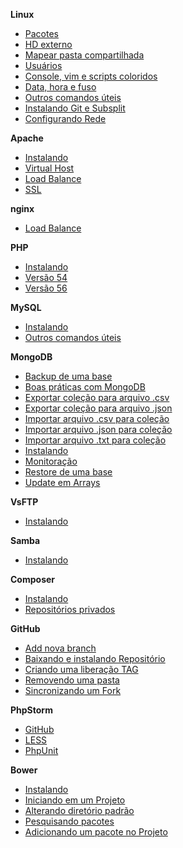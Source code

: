 **Linux**
 - [Pacotes](/linux/pacotes.md)
 - [HD externo](/linux/hd-externo.md)
 - [Mapear pasta compartilhada](/linux/mapear-pasta.md)
 - [Usuários](/linux/usuarios.md)
 - [Console, vim e scripts coloridos](/linux/console-colorido.md)
 - [Data, hora e fuso](/linux/datahora-fuso.md)
 - [Outros comandos úteis](/linux/comandos-uteis.md)
 - [Instalando Git e Subsplit](/linux/gitesubsplit.md)
 - [Configurando Rede](/linux/ip.md)

**Apache**
 - [Instalando](/apache/instalando.md)
 - [Virtual Host](/apache/virtualhost.md)
 - [Load Balance](/apache/loadbalance.md)
 - [SSL](/apache/ssl.md)
 
**nginx**
 - [Load Balance](/nginx/load-balance.md) 

**PHP**
- [Instalando](/php/instalando.md)
- [Versão 54](/php/versao-cinco-quatro.md)
- [Versão 56](/php/versao-cinco-seis.md)

**MySQL**
 - [Instalando](/mysql/instalando-mysql.md)
 - [Outros comandos úteis](/mysql/comandos-uteis.md)

**MongoDB**
- [Backup de uma base](/mongodb/dump.md)
- [Boas práticas com MongoDB](/mongodb/boaspraticas.md)
- [Exportar coleção para arquivo .csv](/mongodb/exportcsv.md)
- [Exportar coleção para arquivo .json](/mongodb/exportjson.md)
- [Importar arquivo .csv para coleção](/mongodb/importcsv.md)
- [Importar arquivo .json para coleção](/mongodb/importjson.md)
- [Importar arquivo .txt para coleção](/mongodb/importtsv.md)
- [Instalando](/mongodb/instalacao.md)
- [Monitoração](/mongodb/monitoracao.md)
- [Restore de uma base](/mongodb/restore.md)
- [Update em Arrays](/mongodb/update-array.md)

**VsFTP**
 - [Instalando](/ftp/instalando.md)

**Samba**
 - [Instalando](/samba/instalando.md)

**Composer**
- [Instalando](/composer/instalando.md)
- [Repositórios privados](/composer/repo-privado.md)

**GitHub**
- [Add nova branch](/github/add-branch.md)
- [Baixando e instalando Repositório](/github/instalar-repositorio.md)
- [Criando uma liberação TAG](/github/criando-tag.md)
- [Removendo uma pasta](/github/removendo-pasta.md)
- [Sincronizando um Fork](/github/sincronizando-fork.md)

**PhpStorm**
 - [GitHub](/phpstorm/github.md)
 - [LESS](/phpstorm/less.md)
 - [PhpUnit](/phpstorm/phpunit.md)

**Bower**
 - [Instalando](/bower/instalando.md)
 - [Iniciando em um Projeto](/bower/iniciando-em-projeto.md)
 - [Alterando diretório padrão](/bower/alterando-diretorio-padrao.md)
 - [Pesquisando pacotes](/bower/pesquisando-pacotes.md)
 - [Adicionando um pacote no Projeto](/bower/adicionando-pacote.md)
